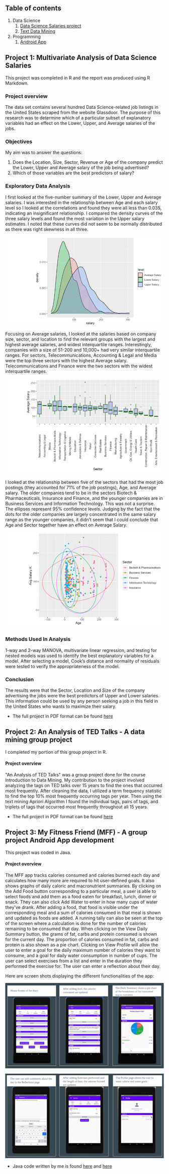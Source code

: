 ## Table of contents
1. Data Science
    1. [Data Science Salaries project](#project1)
    2. [Text Data Mining](#project2)
2. Programming
    1. [Android App](#project3)

## Project 1: Multivariate Analysis of Data Science Salaries <a name="project1"></a>
This project was completed in R and the report was produced using R Markdown.

### Project overview
The data set contains several hundred Data Science-related job listings in the United States scraped from the website Glassdoor. The purpose of this research was to determine which of a particular subset of explanatory variables had an effect on the Lower, Upper, and Average salaries of the jobs.

### Objectives
My aim was to answer the questions: 
1. Does the Location, Size, Sector, Revenue or Age of the company predict the Lower, Upper and Average salary of the job being advertised? 
2. Which of those variables are the best predictors of salary?

### Exploratory Data Analysis
I first looked at the five-number summary of the Lower, Upper and Average salaries. I was interested in the relationship between Age and each salary level so I looked at the correlations and found they were all less than 0.035, indicating an insignificant relationship. I compared the density curves of the three salary levels and found the most variation in the Upper salary estimates. I noted that these curves did not seem to be normally distributed as there was right skewness in all three.

   ![](/images/density_curve.png)
    
Focusing on Average salaries, I looked at the salaries based on company size, sector, and location to find the relevant groups with the largest and highest average salaries, and widest interquartile ranges. Interestingly, companies with a size of 51-200 and 10,000+ had very similar interquartile ranges. For sectors, Telecommunications, Accounting & Legal and Media were the top three sectors with the highest Average salary. Telecommunications and Finance were the two sectors with the widest interquartile ranges.

   ![](/images/salary_by_sector.png)
   
I looked at the relationship between five of the sectors that had the most job postings (they accounted for 71% of the job postings), Age, and Average salary. The older companies tend to be in the sectors Biotech & Pharmaceuticals, Insurance and Finance, and the younger companies are in Business Services and Information Technology. This was not a surprise. The ellipses represent 95% confidence levels. Judging by the fact that the dots for the older companies are largely concentrated in the same salary range as the younger companies, it didn’t seem that I could conclude that Age and Sector together have an effect on Average Salary.

   ![](/images/salary_age_sector.png)

### Methods Used In Analysis
1-way and 2-way MANOVA, multivariate linear regression, and testing for nested models was used to identify the best explanatory variables for a model. After selecting a model, Cook’s distance and normality of residuals were tested to verify the appropriateness of the model.

### Conclusion
The results were that the Sector, Location and Size of the company advertising the jobs were the best predictors of Upper and Lower salaries. This information could be used by any person seeking a job in this field in the United States who wants to maximize their salary.

* The full project in PDF format can be found [here](https://drive.google.com/file/d/1MU2WsG_zJHyf-Zyx4M4JnaMYkhg1RaMV/view?usp=sharing)

## Project 2: An Analysis of TED Talks - A data mining group project <a name="project2"></a>
I completed my portion of this group project in R.
#### Project overview
"An Analysis of TED Talks" was a group project done for the course Introduction to Data Mining. My contribution to the project involved analyzing the tags on TED talks over 15 years to find the ones that occurred most frequently. After cleaning the data, I utilized a term frequency statistic to find the top 10% most frequently occurring tags per year. Then using the text mining Apriori Algorithm I found the individual tags, pairs of tags, and triplets of tags that occurred most frequently throughout all 15 years.

* The full project in PDF format can be found [here](https://drive.google.com/file/d/1vzVzmsnDbTi1Ui9a2HhYrW5t8w63TjhZ/view?usp=sharing)


## Project 3: My Fitness Friend (MFF) - A group project Android App development <a name="project3"></a>
This project was coded in Java.
#### Project overview
The MFF app tracks calories consumed and calories burned each day and calculates how many more are required to hit user-defined goals. It also shows graphs of daily caloric and macronutrient summaries. By clicking on the Add Food button corresponding to a particular meal, a user is able to select foods and add them as a food eaten for breakfast, lunch, dinner or snack. They can also click Add Water to enter in how many cups of water they've drank. After adding a food, that food is visible under the corresponding meal and a sum of calories consumed in that meal is shown and updated as foods are added. A running tally can also be seen at the top of the screen where a calculation is done for the number of calories remaining to be consumed that day. When clicking on the View Daily Summary button, the grams of fat, carbs and protein consumed is shown for the current day. The proportion of calories consumed in fat, carbs and protein is also shown as a pie chart. Clicking on View Profile will allow the user to enter a goal for the daily maximum number of calories they want to consume, and a goal for daily water consumption in number of cups. The user can select exercises from a list and enter in the duration they performed the exercise for. The user can enter a reflection about their day.

Here are screen shots displaying the different functionalities of the app:

   ![](/images/mff_screen_1.png)
   
   ![](/images/mff_screen_2.png)

* Java code written by me is found [here](https://github.com/AMUnrau/my-fitness-friend/blob/main/ExerciseItemPageActivity.java) and [here](https://github.com/AMUnrau/my-fitness-friend/blob/main/SearchExerciseActivity.java)
